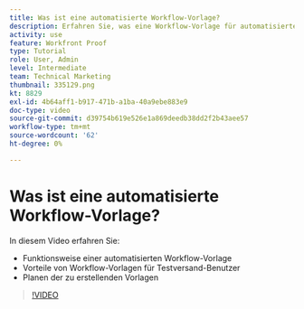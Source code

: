 ```yaml
---
title: Was ist eine automatisierte Workflow-Vorlage?
description: Erfahren Sie, was eine Workflow-Vorlage für automatisierte Testsendungen ist und wie Testversand-Benutzer von Vorlagen profitieren können. Beginnen Sie mit der Planung der zu erstellenden Vorlagen.
activity: use
feature: Workfront Proof
type: Tutorial
role: User, Admin
level: Intermediate
team: Technical Marketing
thumbnail: 335129.png
kt: 8829
exl-id: 4b64aff1-b917-471b-a1ba-40a9ebe883e9
doc-type: video
source-git-commit: d39754b619e526e1a869deedb38dd2f2b43aee57
workflow-type: tm+mt
source-wordcount: '62'
ht-degree: 0%

---
```


# Was ist eine automatisierte Workflow-Vorlage?

In diesem Video erfahren Sie:

* Funktionsweise einer automatisierten Workflow-Vorlage
* Vorteile von Workflow-Vorlagen für Testversand-Benutzer
* Planen der zu erstellenden Vorlagen

>[!VIDEO](https://video.tv.adobe.com/v/335129/?quality=12)

<!---
Learn More Icon
Automated workflow overview
Create and manage Automated Workflow templates
Configure a proof
--->
